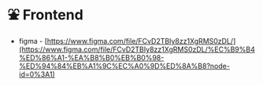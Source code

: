 # ⛲ Frontend



* figma - [https://www.figma.com/file/FCvD2TBIy8zz1XgRMS0zDL/](https://www.figma.com/file/FCvD2TBIy8zz1XgRMS0zDL/%EC%B9%B4%ED%86%A1-%EA%B8%B0%EB%B0%98-%ED%94%84%EB%A1%9C%EC%A0%9D%ED%8A%B8?node-id=0%3A1)

